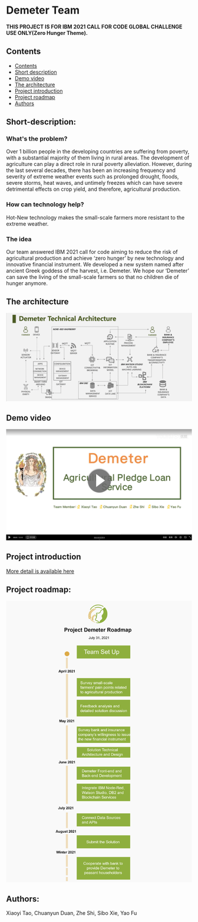 
# Demeter Team

**THIS PROJECT IS FOR IBM 2021 CALL FOR CODE GLOBAL CHALLENGE USE ONLY(Zero Hunger Theme).**

## Contents

  - [Contents](#contents)
  - [Short description](#Short-description)
  - [Demo video](#demo-video)
  - [The architecture](#the-architecture)
  - [Project introduction](#project-introduction)
  - [Project roadmap](#project-roadmap)
  - [Authors](#authors)


## Short-description:

### What's the problem?

Over 1 billion people in the developing countries are suffering from poverty, with a substantial majority of them living in rural areas. The development of agriculture can play a direct role in rural poverty alleviation. However, during the last several decades, there has been an increasing frequency and severity of extreme weather events such as prolonged drought, floods, severe storms, heat waves, and untimely freezes which can have severe detrimental effects on crop yield, and therefore, agricultural production.

### How can technology help?

Hot-New technology makes the small-scale farmers more resistant to the extreme weather. 

### The idea

Our team answered IBM 2021 call for code aiming to reduce the risk of agricultural production and achieve ‘zero hunger’ by new technology and innovative financial instrument. We developed a new system named after ancient Greek goddess of the harvest, i.e. Demeter. We hope our ‘Demeter’ can save the living of the small-scale farmers so that no children die of hunger anymore. 

## The architecture

![Technical Architecture](https://github.com/zheshi123/Demeter/blob/main/Images/TechnicalArchitecture.png)

## Demo video

[![Watch the video](https://github.com/zheshi123/Demeter/blob/main/Images/VideoLink.png)](https://v.youku.com/v_show/id_XNTE4Nzg5NDEyOA==.html)

## Project introduction

[More detail is available here](./Docs)

## Project roadmap:

![ROADMAP](https://github.com/zheshi123/Demeter/blob/main/Docs/Roadmap.jpg)

## Authors:

Xiaoyi Tao, Chuanyun Duan, Zhe Shi, Sibo Xie, Yao Fu
